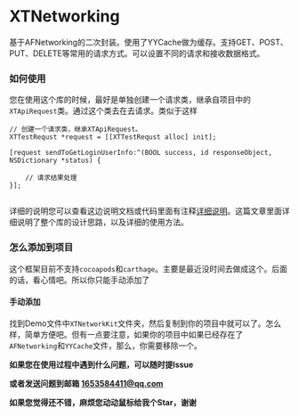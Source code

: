 # XTNetworking

基于AFNetworking的二次封装。使用了YYCache做为缓存。支持GET、POST、PUT、DELETE等常用的请求方式。可以设置不同的请求和接收数据格式。

### 如何使用

您在使用这个库的时候，最好是单独创建一个请求类，继承自项目中的`XTApiRequest`类。通过这个类去在去请求。类似于这样

```
// 创建一个请求类，继承XTApiRequest。
XTTestRequst *request = [[XTTestRequst alloc] init];
    
[request sendToGetLoginUserInfo:^(BOOL success, id responseObject, NSDictionary *status) {
        
    // 请求结果处理 
}];
    
```

详细的说明您可以查看这边说明文档或代码里面有注释[详细说明](https://blog.csdn.net/XuanTong520/article/details/81939336)。这篇文章里面详细说明了整个库的设计思路，以及详细的使用方法。


### 怎么添加到项目

这个框架目前不支持`cocoapods`和`carthage`。主要是最近没时间去做成这个。后面的话，看心情吧。所以你只能手动添加了

#### 手动添加

找到Demo文件中`XTNetworkKit`文件夹，然后复制到你的项目中就可以了。怎么样，简单方便吧。但有一点要注意，如果你的项目中如果已经存在了`AFNetworking`和`YYCache`文件，那么，你需要移除一个。


**如果您在使用过程中遇到什么问题，可以随时提Issue**

**或者发送问题到邮箱 1653584411@qq.com**

**如果您觉得还不错，麻烦您动动鼠标给我个Star，谢谢**


